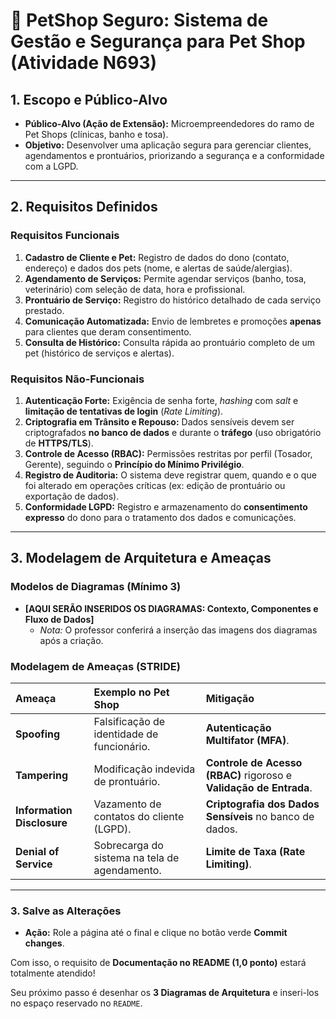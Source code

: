 # 🐾 PetShop Seguro: Sistema de Gestão e Segurança para Pet Shop (Atividade N693)

## 1. Escopo e Público-Alvo

* **Público-Alvo (Ação de Extensão):** Microempreendedores do ramo de Pet Shops (clínicas, banho e tosa).
* **Objetivo:** Desenvolver uma aplicação segura para gerenciar clientes, agendamentos e prontuários, priorizando a segurança e a conformidade com a LGPD.

---

## 2. Requisitos Definidos

### Requisitos Funcionais

1.  **Cadastro de Cliente e Pet:** Registro de dados do dono (contato, endereço) e dados dos pets (nome, e alertas de saúde/alergias).
2.  **Agendamento de Serviços:** Permite agendar serviços (banho, tosa, veterinário) com seleção de data, hora e profissional.
3.  **Prontuário de Serviço:** Registro do histórico detalhado de cada serviço prestado.
4.  **Comunicação Automatizada:** Envio de lembretes e promoções **apenas** para clientes que deram consentimento.
5.  **Consulta de Histórico:** Consulta rápida ao prontuário completo de um pet (histórico de serviços e alertas).

### Requisitos Não-Funcionais

1.  **Autenticação Forte:** Exigência de senha forte, *hashing* com *salt* e **limitação de tentativas de login** (*Rate Limiting*).
2.  **Criptografia em Trânsito e Repouso:** Dados sensíveis devem ser criptografados **no banco de dados** e durante o **tráfego** (uso obrigatório de **HTTPS/TLS**).
3.  **Controle de Acesso (RBAC):** Permissões restritas por perfil (Tosador, Gerente), seguindo o **Princípio do Mínimo Privilégio**.
4.  **Registro de Auditoria:** O sistema deve registrar quem, quando e o que foi alterado em operações críticas (ex: edição de prontuário ou exportação de dados).
5.  **Conformidade LGPD:** Registro e armazenamento do **consentimento expresso** do dono para o tratamento dos dados e comunicações.

---

## 3. Modelagem de Arquitetura e Ameaças

### Modelos de Diagramas (Mínimo 3)

* **[AQUI SERÃO INSERIDOS OS DIAGRAMAS: Contexto, Componentes e Fluxo de Dados]**
    * *Nota:* O professor conferirá a inserção das imagens dos diagramas após a criação.

### Modelagem de Ameaças (STRIDE)

| Ameaça | Exemplo no Pet Shop | Mitigação |
| :--- | :--- | :--- |
| **Spoofing** | Falsificação de identidade de funcionário. | **Autenticação Multifator (MFA)**. |
| **Tampering** | Modificação indevida de prontuário. | **Controle de Acesso (RBAC)** rigoroso e **Validação de Entrada**. |
| **Information Disclosure** | Vazamento de contatos do cliente (LGPD). | **Criptografia dos Dados Sensíveis** no banco de dados. |
| **Denial of Service** | Sobrecarga do sistema na tela de agendamento. | **Limite de Taxa (Rate Limiting)**. |

---

### 3. Salve as Alterações

* **Ação:** Role a página até o final e clique no botão verde **Commit changes**.

Com isso, o requisito de **Documentação no README (1,0 ponto)** estará totalmente atendido!

Seu próximo passo é desenhar os **3 Diagramas de Arquitetura** e inseri-los no espaço reservado no `README`.
